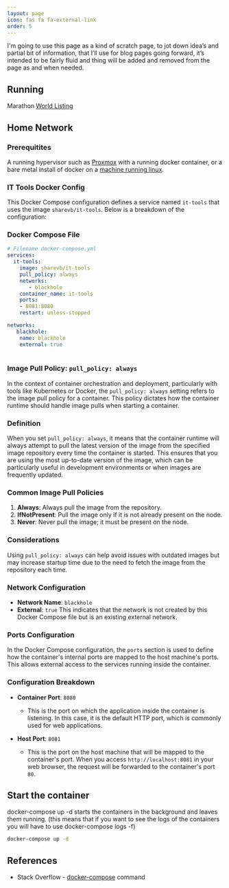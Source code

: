 ```yaml
---
layout: page
icon: fas fa fa-external-link
order: 5
---
```


I'm going to use this page as a kind of scratch page, to jot down idea’s and partial bit of information, that I’ll use for blog pages going forward, it’s intended to be fairly fluid and thing will be added and removed from the page as and when needed.

## Running

Marathon [World Listing](https://www.goandrace.com/en/marathons-2025-calendar-worldwide.php)

## Home Network

### Prerequitites

A running hypervisor such as [Proxmox](https://thebloody.cloud/posts/Cheap-Home-Proxmox-Server/) with a running docker container, or a bare metal install of docker on a [machine running linux](https://thebloody.cloud/posts/Debian-Host-On-Proxmox/).

### IT Tools Docker Config

This Docker Compose configuration defines a service named `it-tools` that uses the image `sharevb/it-tools`. Below is a breakdown of the configuration:

### Docker Compose File

```yaml
# Filename docker-compose.yml
services:
  it-tools:
    image: sharevb/it-tools
    pull_policy: always
    networks:
       - blackhole
    container_name: it-tools
    ports: 
    - 8081:8080
    restart: unless-stopped

networks:
   blackhole:
    name: blackhole
    external: true
    
```

### Image Pull Policy: `pull_policy: always`

In the context of container orchestration and deployment, particularly with tools like Kubernetes or Docker, the `pull_policy: always` setting refers to the image pull policy for a container. This policy dictates how the container runtime should handle image pulls when starting a container.

### Definition

When you set `pull_policy: always`, it means that the container runtime will always attempt to pull the latest version of the image from the specified image repository every time the container is started. This ensures that you are using the most up-to-date version of the image, which can be particularly useful in development environments or when images are frequently updated.

### Common Image Pull Policies

1. **Always**: Always pull the image from the repository.
2. **IfNotPresent**: Pull the image only if it is not already present on the node.
3. **Never**: Never pull the image; it must be present on the node.

### Considerations

Using `pull_policy: always` can help avoid issues with outdated images but may increase startup time due to the need to fetch the image from the repository each time.

### Network Configuration

- **Network Name**: `blackhole`
- **External**: `true`
  This indicates that the network is not created by this Docker Compose file but is an existing external network.

### Ports Configuration

In the Docker Compose configuration, the `ports` section is used to define how the container's internal ports are mapped to the host machine's ports. This allows external access to the services running inside the container.

### Configuration Breakdown

- **Container Port**: `8080`
  - This is the port on which the application inside the container is listening. In this case, it is the default HTTP port, which is commonly used for web applications.

- **Host Port**: `8081`
  - This is the port on the host machine that will be mapped to the container's port. When you access `http://localhost:8081` in your web browser, the request will be forwarded to the container's port `80`.

## Start the container

docker-compose up -d starts the containers in the background and leaves them running. (this means that if you want to see the logs of the containers you will have to use docker-compose logs -f)

```bash
docker-compose up -d
```

## References

- Stack Overflow - [docker-compose](https://stackoverflow.com/questions/52111190/whats-the-difference-between-docker-compose-up-d-and-docker-compose-up-build) command
